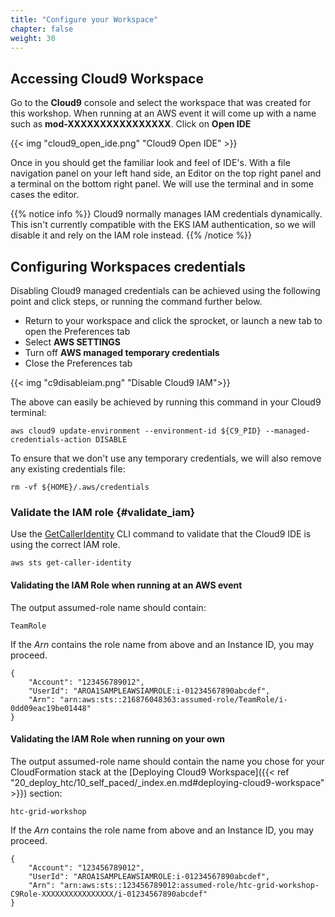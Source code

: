 ```yaml
---
title: "Configure your Workspace"
chapter: false
weight: 30
---
```


## Accessing Cloud9 Workspace

Go to the **Cloud9** console and select the workspace that was created for this workshop. When running at an AWS event it will come up with a name such as **mod-XXXXXXXXXXXXXXXX**. Click on **Open IDE**

{{< img "cloud9_open_ide.png" "Cloud9 Open IDE" >}}

Once in you should get the familiar look and feel of IDE's. With a file navigation panel on your left hand side, an Editor on the top right panel and a terminal on the bottom right panel. We will use the terminal and in some cases the editor.


{{% notice info %}}
Cloud9 normally manages IAM credentials dynamically. This isn't currently compatible with
the EKS IAM authentication, so we will disable it and rely on the IAM role instead.
{{% /notice %}}

## Configuring Workspaces credentials

Disabling Cloud9 managed credentials can be achieved using the following point and click steps, or running the command further below.

- Return to your workspace and click the sprocket, or launch a new tab to open the Preferences tab
- Select **AWS SETTINGS**
- Turn off **AWS managed temporary credentials**
- Close the Preferences tab

{{< img "c9disableiam.png" "Disable Cloud9 IAM">}}

The above can easily be achieved by running this command in your Cloud9 terminal:
```
aws cloud9 update-environment --environment-id ${C9_PID} --managed-credentials-action DISABLE
```

To ensure that we don't use any temporary credentials, we will also remove any existing credentials file:
```
rm -vf ${HOME}/.aws/credentials
```

### Validate the IAM role {#validate_iam}

Use the [GetCallerIdentity](https://docs.aws.amazon.com/cli/latest/reference/sts/get-caller-identity.html) CLI command to validate that the Cloud9 IDE is using the correct IAM role.

```
aws sts get-caller-identity
```


#### Validating the IAM Role when running at an AWS event

The output assumed-role name should contain:
```
TeamRole
```
If the _Arn_ contains the role name from above and an Instance ID, you may proceed.

```output
{
    "Account": "123456789012", 
    "UserId": "AROA1SAMPLEAWSIAMROLE:i-01234567890abcdef", 
    "Arn": "arn:aws:sts::216876048363:assumed-role/TeamRole/i-0dd09eac19be01448"
}
```

#### Validating the IAM Role when running on your own

The output assumed-role name should contain the name you chose for your CloudFormation stack at the [Deploying Cloud9 Workspace]({{< ref "20_deploy_htc/10_self_paced/_index.en.md#deploying-cloud9-workspace" >}}) section:
```
htc-grid-workshop
```

If the _Arn_ contains the role name from above and an Instance ID, you may proceed.

```output
{
    "Account": "123456789012", 
    "UserId": "AROA1SAMPLEAWSIAMROLE:i-01234567890abcdef", 
    "Arn": "arn:aws:sts::123456789012:assumed-role/htc-grid-workshop-C9Role-XXXXXXXXXXXXXXXX/i-01234567890abcdef"
}
```

